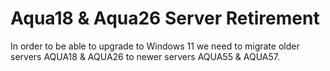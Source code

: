 # Aqua18 & Aqua26 Server Retirement

In order to be able to upgrade to Windows 11 we need to migrate older servers AQUA18 & AQUA26 to newer servers AQUA55 & AQUA57.
